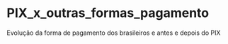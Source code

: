 # PIX_x_outras_formas_pagamento
Evolução da forma de pagamento dos brasileiros e antes e depois do PIX
